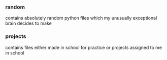 ### random
contains absolutely random python files which my unusually exceptional brain decides to make

### projects
contains files either made in school for practice or projects assigned to me in school